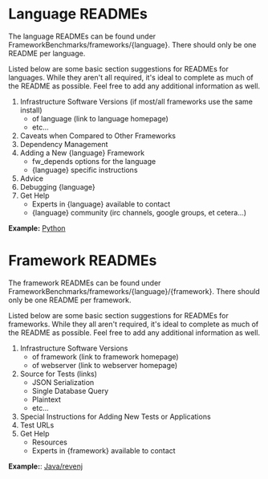 # Language READMEs

The language READMEs can be found under 
FrameworkBenchmarks/frameworks/{language}. There should only be one 
README per language.

Listed below are some basic section suggestions for READMEs for languages. 
While they aren't all required, it's ideal to complete as much of the 
README as possible. Feel free to add any additional information as well.

1. Infrastructure Software Versions (if most/all frameworks use the same install)
    * of language (link to language homepage)
    * etc...
2. Caveats when Compared to Other Frameworks
3. Dependency Management
4. Adding a New {language} Framework
    * fw_depends options for the language
    * {language} specific instructions
5. Advice
6. Debugging {language}
7. Get Help
    * Experts in {language} available to contact
    * {language} community (irc channels, google groups, et cetera...)
    
__Example:__ [Python](https://github.com/TechEmpower/FrameworkBenchmarks/tree/master/frameworks/Python)

# Framework READMEs

The framework READMEs can be found under 
FrameworkBenchmarks/frameworks/{language}/{framework}. There should only be one
README per framework.

Listed below are some basic section suggestions for READMEs for 
frameworks. While they all aren't required, it's ideal to complete as much 
of the README as possible. Feel free to add any additional information as 
well. 

1. Infrastructure Software Versions
    * of framework (link to framework homepage)
    * of webserver (link to webserver homepage)
3. Source for Tests (links)
    * JSON Serialization
    * Single Database Query
    * Plaintext
    * etc...
2. Special Instructions for Adding New Tests or Applications
3. Test URLs
4. Get Help
    * Resources
    * Experts in {framework} available to contact
    
__Example:__: [Java/revenj](https://github.com/TechEmpower/FrameworkBenchmarks/tree/master/frameworks/Java/revenj)
